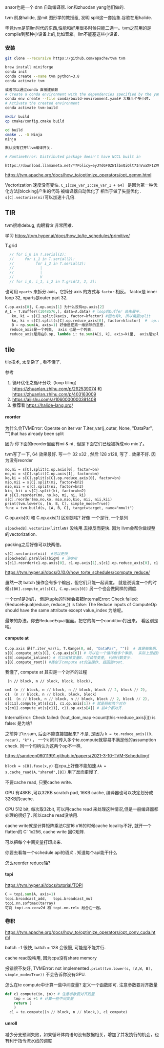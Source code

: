 ansor也是一个 dnn 自动编译器. ion和zhuodan yang他们做的. 

tvm 前身halide, 是mit 图形学的教授组, 发明 split这一套抽象.谷歌在用halide.

毕竟tvm是前llm时代的东西,性能和好用很多时候只能二选一。tvm之前用的是compile到那种小设备上的,比如音箱。llm不能塞这些小设备. 



### 安装

```bash
git clone --recursive https://github.com/apache/tvm tvm

brew install miniforge
conda init
conda create --name tvm python=3.8
conda activate tvm

或者可以通过conda 直接建依赖
# Create a conda environment with the dependencies specified by the yaml
conda env create --file conda/build-environment.yaml# 大概半个多小时.
# Activate the created environment
conda activate tvm-build

mkdir build
cp cmake/config.cmake build

cd build
cmake .. -G Ninja
ninja

默认没有打开llvm编译开关.

# RuntimeError: Distributed package doesn't have NCCL built in

https://download.llamameta.net/*?Policy=eyJTdGF0ZW1lbnQiOlt7InVuaXF1ZV9oYXNoIjoicDIwaWMwNGRkbGVkdDVmMWN1dG5pcm54IiwiUmVzb3VyY2UiOiJodHRwczpcL1wvZG93bmxvYWQubGxhbWFtZXRhLm5ldFwvKiIsIkNvbmRpdGlvbiI6eyJEYXRlTGVzc1RoYW4iOnsiQVdTOkVwb2NoVGltZSI6MTcwODk1ODQxNn19fV19&Signature=F9S62rlAoXtU4woDuX5-jwyQINILB-Jx2m0aly3sdu7DO2T-RQm9G3WR-OpYIXoUQzR213zCskvXCegN3mclhpqccWCHkhxgtcKrBcHZIsxS9PdB7Ynpx-bnRoqAswOKSt9np3wuQsSewfPVBuw0Xvdz9OMgIZpd57vnIlnTlo-57PkrWDBA9KasZFoQzSnrpvmZU0e2bq5mXyn6gv0YUZpxoNqYBgMBV9xIzaFge6wck%7EGKM2FfRkWJpWQ2e6ocncmOtZQofIOksXXTkB9FvYqQI3Y0%7E2m2NZHprwnYkzjpLU6kUcrBsWVrIE9OQp2Dpn69PWw9yb9OSZgSdZ0vmQ__&Key-Pair-Id=K15QRJLYKIFSLZ&Download-Request-ID=1083881392818407

```

https://tvm.apache.org/docs/how_to/optimize_operators/opt_gemm.html

Vectorization  速度没有变快.  `C_1[cse_var_1:cse_var_1 + 64] `   是因为第一种优化方法[blocking]产生的代码 被编译器自动优化了 相当于做了矢量优化 . `s[C].vectorize(ni)`可以加速十几倍. 

## TIR

tvm很难debug, 肉眼看tir 非常困难.

学习 https://tvm.hyper.ai/docs/how_to/te_schedules/primitive/

T.grid  

```cpp
  // for i_0 in T.serial(2):
  //     for i_1 in T.serial(2):
  //          for i_2 in T.serial(2):
  //            |
  //            |
  //            V 
  // for i_0, i_1, i_2 in T.grid(2, 2, 2):
```

也可用 `nparts` 来拆分 axis，它拆分 axis 的方式与 `factor` 相反。  factor是 inner loop 32, nparts是outer part 32. 

```python
C.op.axis[0], C.op.axis[1] 为什么没有op.axis[2]
A_1 = T.Buffer((1048576,), data=A.data) # loop的buffer 会先展平. 
   ko, ki = s[C].split(kaxis, factor=kfactor) #因为有k, 所以需要split
   ko, ki = s[C].split(s[C].op.reduce_axis[0], factor=kfactor)  #  op.reduce_axis[0]是什么? 
   B = np.sum(A, axis=1) 好像是把第一维消除的意思. 
  reduce_axis是一个列表,  axis 也是一个列表. 
  reduce_axis是用在B.op, lambda i: te.sum(A[i, k], axis=k)里,  axis是split的时候用. 
```

## tile

tile技术, 太复杂了 , 看不懂了.  

参考

1. 循环优化之循环分块（loop tiling） https://zhuanlan.zhihu.com/p/292539074  和
   https://zhuanlan.zhihu.com/p/403163009
2. https://aijishu.com/a/1060000000381408
3. 推荐看 https://halide-lang.org/ 

#### reorder

为什么会TVMError: Operate on iter var T.iter_var(j_outer, None, "DataPar", "")that has already been split

因为 你下面的reorder里面有mi & ni ,  但是下面它们已经被拆成nio mio了。

tvm写了一下, 64 效果最好. 写一个 32 x32 , 然后 128 x128, 写了 . 效果不好. 因为没有reorder

```
mo,mi = s[C].split(C.op.axis[0], factor=bn)
no,ni = s[C].split(C.op.axis[1], factor=bn)
ko,ki = s[C].split(s[C].op.reduce_axis[0], factor=bn)
mio,mii = s[C].split(mi, factor=bn2)
nio,nii = s[C].split(ni, factor=bn2)
kio, kii = s[C].split(ki, factor=bn2)
# s[C].reorder(mo, no,ko, mi, ni, ki)
s[C].reorder(mo,no,ko, mio,nio,kio, mii, nii,kii)
print(tvm.lower(s, [A, B, C], simple_mode=True))
func = tvm.build(s, [A, B, C], target=target, name="mmult")
```

C.op.axis[0] 和 C.op.axis[1] 区别是啥? 好像 一个是行, 一个是列

 `s[packedB].vectorize(littleN)` 没啥用.去掉反而更快. 因为 llvm会帮你做规整的vectorization.

packing之后好像可以快两倍。 

```python
s[C].vectorize(nii)  #可以更快
s[packedB].parallel(bigN) # 没啥用
s[c1].reorder(c1.op.axis[0], c1.op.axis[1],s[c1].op.reduce_axis[0], c1.op.axis[2], c1.op.axis[3]) # reduce axis也是可以reorder的
```

https://tvm.hyper.ai/docs/0.10.0/how_to/te_schedules/compute_reduce/

虽然一次 batch 操作会有多个输出，但它们只能一起调度。 就是说调度一个的时候`s[B0].compute_at(s[C], C.op.axis[0])` 另一个也会做同样的调度.

一个cm1是对的， 但是tuple的时候会报错InternalError: Check failed: (ReduceEqual(reduce, reduce_)) is false: The Reduce inputs of ComputeOp should have the same attribute except value_index 为啥呢。

最笨的办法。你去ReduceEqual里面。把它的每一个condition打出来。 看区别是啥。

#### compute at

```python
C.op.axis 是[T.iter_var(i, T.Range(0, m), "DataPar", "")]  # 真是抽象啊. 不知道多个axis是啥样的. 
s[B].compute_at(s[C], C.op.axis[0]) # 可以在一个循环做多个事情.  实际上是把B的计算移动到C的第一个循环, axis可以理解为循环
s[B].compute_inline() # 可以省掉变量B. 可读性变差, 代码行数变少. 
s[B].compute_root() #类似于compute at的逆操作, 提回到root.
```

我懂了, compute at 其实是一个对齐的过程

` (n // block, n // block, block, block),`  

```python
cm1 (n // block, n // block, n // block, block // 2, block // 2),
c1  (n // block, n // block, block, block)
c11  (n // block, n // block, n // block, block // 2, block // 2),
s[c11].compute_at(s[c1], c1.op.axis[1]) # 就是把前两个对齐
s[cm1].compute_at(s[c11], c11.op.axis[4]) # 前4个都对齐. 
```





InternalError: Check failed: (!out_dom_map->count(this->reduce_axis[i])) is false:  是为啥? 

之前算了te.sum, 后面不能直接加起来? 不是,  是因为 `k = te.reduce_axis((0, recur), "k")` ， 一个k 同时传入多个te.compute就容易不满足他的assumption check. 同一个句柄认为这两个op不一样, 

https://sandeep06011991.github.io/papers/2021-3-10-TVM-Scheduling/

`block = s[B].fuse(x,y)` 在cpu上好像不能加速.`AA = s.cache_read(A,"shared",[B])` 用了反而更慢了. 

不要cache read, 只要cache write.

GPU 有48KB ,可以32KB scratch pad, 16KB cache, 编译器也可以决定划分成32KB的cache. 

CPU  512 bit, 每次取32bit, 可以用cache read 来处理这种情况,但是一般编译器都处理的很好了. 所以cache read没啥用. 

cache write就是计算矩阵乘法C是16 x16的时候cache locality不好, 就开一个 flatten的 C' 1x256, cache write 回C矩阵. 

可以把每个中间变量打印出来.

你要去看每一个schedule api的语义 .  知道每个api能干什么

怎么reorder reduce轴? 

#### topi

https://tvm.hyper.ai/docs/tutorial/TOPI

```python
C = topi.sum(A, axis=1) 
topi.broadcast_add,   topi.broadcast_mul
topi.nn.softmax(tarray)
可将 topi.nn.conv2d 和 topi.nn.relu 融合在一起。
```

### 卷积

https://tvm.apache.org/docs/how_to/optimize_operators/opt_conv_cuda.html 

batch  =1 很快, batch = 128 会很慢, 可能是不能并行. 

cache read没啥用, 因为cpu没有share memory

报错很不友好, TVMError: not implemented .`print(tvm.lower(s, [A,W, B], simple_mode=True))`  不会告诉你没有GPU. 



怎么在te compute中计算一些中间变量? 定义一个函数即可. 注意参数要对齐数量

```python
def c1_compute(io, jo): # 注意参数要对齐数量
	tmp = io +1 # 计算一些中间变量
	return (
    )
  c1 = te.compute((n // block, n // block,), c1_compute)
```

#### unroll

减少分支预测失败，如果循环体内语句没有数据相关，增加了并发执行的机会，也有利于指令流水线的调度

